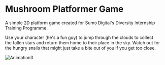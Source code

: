 # Mushroom Platformer Game

A simple 2D platform game created for Sumo Digital's Diversity Internship Training Programme. 

Use your character (he's a fun guy) to jump through the clouds to collect the fallen stars and return them home to their place in the sky. Watch out for the hungry snails that might just take a bite out of you if you get too close. 

![Animation3](https://user-images.githubusercontent.com/67464240/197212174-7c60a859-4853-4a01-af37-296b643cb0ed.gif)
